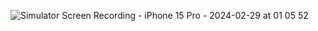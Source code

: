 
![Simulator Screen Recording - iPhone 15 Pro - 2024-02-29 at 01 05 52](https://github.com/yanni13/swiftUI/assets/122153297/9eb52dd9-07dc-44cd-9ddc-998470169e0a)
